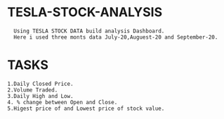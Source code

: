 # TESLA-STOCK-ANALYSIS

      Using TESLA STOCK DATA build analysis Dashboard.
      Here i used three monts data July-20,Auguest-20 and September-20.

# TASKS
    1.Daily Closed Price.
    2.Volume Traded.
    3.Daily High and Low.
    4. % change between Open and Close.
    5.Higest price of and Lowest price of stock value.

